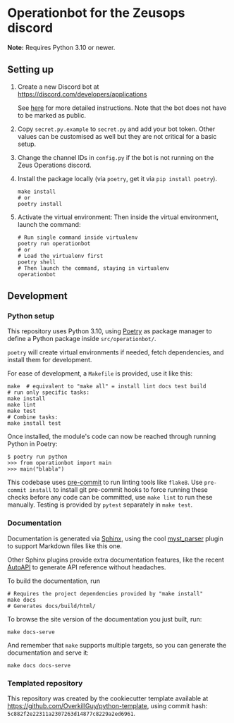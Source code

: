 # Operationbot for the Zeusops discord

**Note:** Requires Python 3.10 or newer.

## Setting up

1. Create a new Discord bot at <https://discord.com/developers/applications>

   See [here](https://discordpy.readthedocs.io/en/latest/discord.html) for more
   detailed instructions. Note that the bot does not have to be marked as
   public.

2. Copy `secret.py.example` to `secret.py` and add your bot token. Other values
   can be customised as well but they are not critical for a basic setup.

3. Change the channel IDs in `config.py` if the bot is not running on the Zeus
   Operations discord.

4. Install the package locally (via `poetry`, get it via `pip install poetry`).

   ```shell
   make install
   # or
   poetry install
   ```

5. Activate the virtual environment:
Then inside the virtual environment, launch the command:

   ```shell
   # Run single command inside virtualenv
   poetry run operationbot
   # or
   # Load the virtualenv first
   poetry shell
   # Then launch the command, staying in virtualenv
   operationbot
   ```

## Development

### Python setup

This repository uses Python 3.10, using
[Poetry](https://python-poetry.org) as package manager to define a
Python package inside `src/operationbot/`.

`poetry` will create virtual environments if needed, fetch
dependencies, and install them for development.

For ease of development, a `Makefile` is provided, use it like this:

```shell
make  # equivalent to "make all" = install lint docs test build
# run only specific tasks:
make install
make lint
make test
# Combine tasks:
make install test
```

Once installed, the module's code can now be reached through running
Python in Poetry:

```shell
$ poetry run python
>>> from operationbot import main
>>> main("blabla")
```

This codebase uses [pre-commit](https://pre-commit.com) to run linting
tools like `flake8`. Use `pre-commit install` to install git
pre-commit hooks to force running these checks before any code can be
committed, use `make lint` to run these manually. Testing is provided
by `pytest` separately in `make test`.

### Documentation

Documentation is generated via [Sphinx](https://www.sphinx-doc.org/en/master/),
using the cool [myst_parser](https://myst-parser.readthedocs.io/en/latest/)
plugin to support Markdown files like this one.

Other Sphinx plugins provide extra documentation features, like the recent
[AutoAPI](https://sphinx-autoapi.readthedocs.io/en/latest/index.html) to
generate API reference without headaches.

To build the documentation, run

```shell
# Requires the project dependencies provided by "make install"
make docs
# Generates docs/build/html/
```

To browse the site version of the documentation you just built, run:

```shell
make docs-serve
```

And remember that `make` supports multiple targets, so you can generate the
documentation and serve it:

```shell
make docs docs-serve
```

### Templated repository

This repository was created by the cookiecutter template available at
<https://github.com/OverkillGuy/python-template>, using commit hash: `5c882f2e22311a2307263d14877c8229a2ed6961`.
